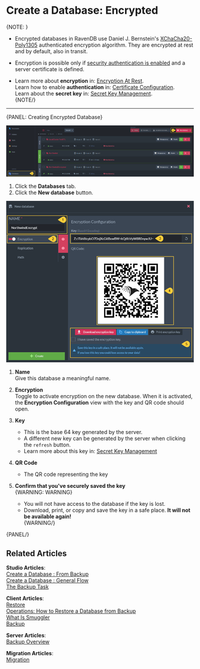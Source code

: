# Create a Database: Encrypted

{NOTE: }

* Encrypted databases in RavenDB use Daniel J. Bernstein's [XChaCha20-Poly1305](https://libsodium.gitbook.io/doc/secret-key_cryptography/aead/chacha20-poly1305/xchacha20-poly1305_construction) 
 authenticated encryption algorithm. They are encrypted at rest and by default, also in transit.  

* Encryption is possible only if [security authentication is enabled](../../../../start/installation/setup-wizard) and a server certificate is defined.

* Learn more about **encryption** in: [Encryption At Rest](../../../../server/security/encryption/encryption-at-rest).  
  Learn how to enable **authentication** in: [Certificate Configuration](../../../../server/security/authentication/certificate-configuration).  
  Learn about the **secret key** in: [Secret Key Management](../../../../server/security/encryption/secret-key-management).  
{NOTE/}

---


{PANEL: Creating Encrypted Database}

![Create New Database](images/create-new-database.png "Create New Database")

 1. Click the **Databases** tab.  
 2. Click the **New database** button.  


![Create New Database - Encrypted](images/new-database-encrypted.png "Encrypted Database")

1. **Name**  
   Give this database a meaningful name.  

2. **Encryption**  
   Toggle to activate encryption on the new database.  When it is activated, the **Encryption Configuration** view with the key and QR code should open.  

3. **Key**  
   * This is the base 64 key generated by the server.  
   * A different new key can be generated by the server when clicking the `refresh` button.  
   * Learn more about this key in: [Secret Key Management](../../../../server/security/encryption/secret-key-management)  

4. **QR Code**  
   * The QR code representing the key  

5. **Confirm that you've securely saved the key**  
   {WARNING: WARNING}

   * You will not have access to the database if the key is lost.  
   * Download, print, or copy and save the key in a safe place. **It will not be available again!**  
   {WARNING/}



{PANEL/}

## Related Articles

**Studio Articles**:   
[Create a Database : From Backup](../../../../studio/server/databases/create-new-database/from-backup)   
[Create a Database : General Flow](../../../../studio/server/databases/create-new-database/general-flow)          
[The Backup Task](../../../../studio/database/tasks/backup-task)    

**Client Articles**:  
[Restore](../../../../client-api/operations/maintenance/backup/restore)   
[Operations: How to Restore a Database from Backup](../../../../client-api/operations/server-wide/restore-backup)    
[What Is Smuggler](../../../../client-api/smuggler/what-is-smuggler)   
[Backup](../../../../client-api/operations/maintenance/backup/backup)

**Server Articles**:  
[Backup Overview](../../../../server/ongoing-tasks/backup-overview)

**Migration Articles**:  
[Migration](../../../../migration/server/data-migration) 
